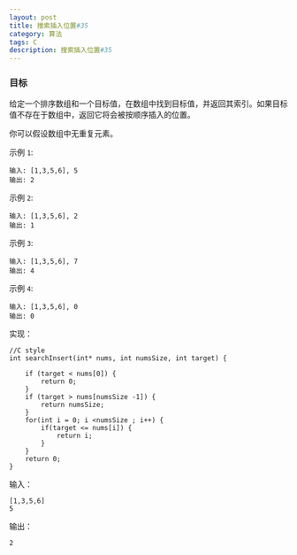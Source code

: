 ```yaml
---
layout: post
title: 搜索插入位置#35
category: 算法
tags: C
description: 搜索插入位置#35
--- 
```


### 目标

给定一个排序数组和一个目标值，在数组中找到目标值，并返回其索引。如果目标值不存在于数组中，返回它将会被按顺序插入的位置。

你可以假设数组中无重复元素。

示例 `1`:

	输入: [1,3,5,6], 5
	输出: 2
示例 `2`:

	输入: [1,3,5,6], 2
	输出: 1
示例 `3`:

	输入: [1,3,5,6], 7
	输出: 4
示例 `4`:

	输入: [1,3,5,6], 0
	输出: 0


实现：

	//C style
	int searchInsert(int* nums, int numsSize, int target) {
	    
	    if (target < nums[0]) { 
	        return 0;
	    }
	    if (target > nums[numsSize -1]) {
	        return numsSize;
	    }
	    for(int i = 0; i <numsSize ; i++) {
	        if(target <= nums[i]) {
	            return i;
	        } 
	    }
	    return 0;
	}
输入：
	
	[1,3,5,6]
	5

输出：

	2

